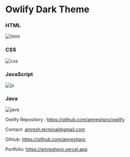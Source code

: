 # Owlify Dark Theme


### HTML
![html](https://i.imgur.com/ReVx6NH.png)


### CSS
![css](https://i.imgur.com/Mps9TUq.png)

### JavaScript
![js](https://i.imgur.com/HNELqTd.png)

### Java
![java](https://i.imgur.com/CVPiQlx.png)



Owlify Repository : https://github.com/amreshpro/owlify

Contact: amresh.terminal@gmail.com

Gihtub: https://github.com/amreshpro

Portfolio: https://amreshpro.vercel.app
